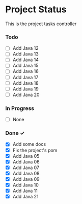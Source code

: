 # Project Status

This is the project tasks controller

### Todo

- [ ] Add Java 12
- [ ] Add Java 13
- [ ] Add Java 14
- [ ] Add Java 15
- [ ] Add Java 16
- [ ] Add Java 17
- [ ] Add Java 18
- [ ] Add Java 19
- [ ] Add Java 20

### In Progress

- [ ] None

### Done ✓

- [x] Add some docs
- [x] Fix the project's pom
- [x] Add Java 05
- [x] Add Java 06
- [x] Add Java 07
- [x] Add Java 08
- [x] Add Java 09
- [x] Add Java 10
- [x] Add Java 11
- [x] Add Java 21
